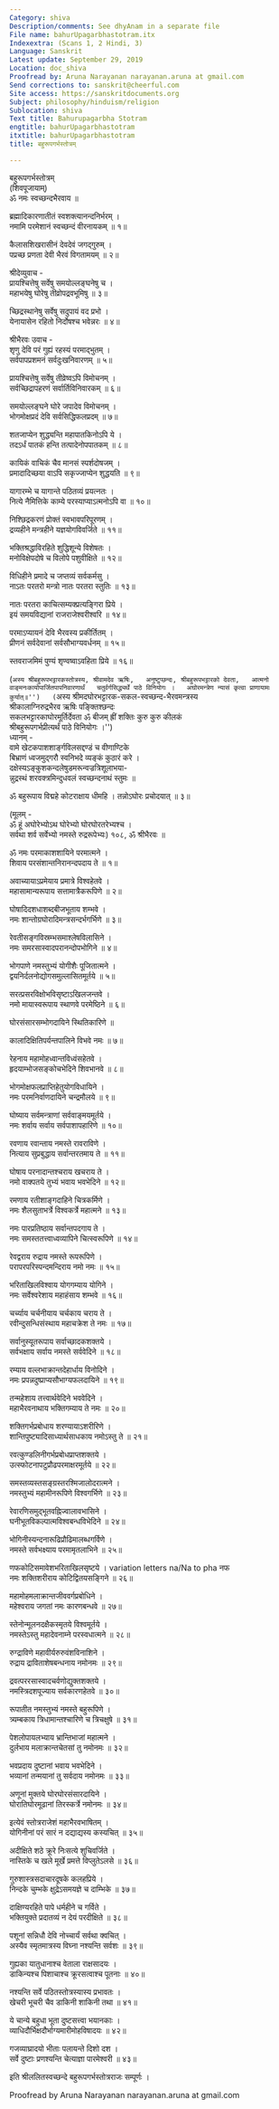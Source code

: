 ```yaml
---
Category: shiva
Description/comments: See dhyAnam in a separate file
File name: bahurUpagarbhastotram.itx
Indexextra: (Scans 1, 2 Hindi, 3)
Language: Sanskrit
Latest update: September 29, 2019
Location: doc_shiva
Proofread by: Aruna Narayanan narayanan.aruna at gmail.com
Send corrections to: sanskrit@cheerful.com
Site access: https://sanskritdocuments.org
Subject: philosophy/hinduism/religion
Sublocation: shiva
Text title: Bahurupagarbha Stotram
engtitle: bahurUpagarbhastotram
itxtitle: bahurUpagarbhastotram
title: बहुरूपगर्भस्तोत्रम्

---
```

  
 बहुरूपगर्भस्तोत्रम्   
(शिवपूजायाम्)  
ॐ नमः स्वच्छन्दभैरवाय ॥  
  
ब्रह्मादिकारणातीतं स्वशक्त्यानन्दनिर्भरम् ।  
नमामि परमेशानं स्वच्छन्दं वीरनायकम् ॥ १॥  
  
कैलासशिखरासीनं देवदेवं जगद्गुरुम् ।  
पप्रच्छ प्रणता देवी भैरवं विगतामयम् ॥ २॥  
  
श्रीदेव्युवाच -  
प्रायश्चित्तेषु सर्वेषु समयोल्लङ्घनेषु च ।  
महाभयेषु घोरेषु तीव्रोपद्रवभूमिषु ॥ ३॥  
  
च्छिद्रस्थानेषु सर्वेषु सदुपायं वद प्रभो ।  
येनायासेन रहितो निर्दोषश्च भवेन्नरः ॥ ४॥  
  
श्रीभैरवः उवाच -   
शृणु देवि परं गुह्यं रहस्यं परमाद्भुतम् ।  
सर्वपापप्रशमनं सर्वदुःखनिवारणम् ॥ ५॥  
  
प्रायश्चित्तेषु सर्वेषु तीव्रेष्वऽपि विमोचनम् ।  
सर्वच्छिद्रापहरणं सर्वार्तिविनिवारकम् ॥ ६॥  
  
समयोल्लङ्घने घोरे जपादेव विमोचनम् ।  
भोगमोक्षप्रदं देवि सर्वसिद्धिफलप्रदम् ॥ ७॥  
  
शतजाप्येन शुद्ध्यन्ति महापातकिनोऽपि ये ।  
तदऽर्धं पातकं हन्ति तत्पादेनोपपातकम् ॥ ८॥  
  
कायिकं वाचिकं चैव मानसं स्पर्शदोषजम् ।  
प्रमादादिच्छया वाऽपि सकृज्जाप्येन शुद्धयति ॥ ९॥  
  
यागारम्भे च यागान्ते पठितव्यं प्रयत्नतः ।  
नित्ये नैमित्तिके काम्ये परस्याप्याऽत्मनोऽपि वा ॥ १०॥  
  
निश्छिद्रकरणं प्रोक्तं स्वभावपरिपूरणम् ।  
द्रव्यहीने मन्त्रहीने यज्ञयोगविवर्जिते ॥ ११॥  
  
भक्तिश्रद्धाविरहिते शुद्धिशून्ये विशेषतः ।  
मनोविक्षेपदोषे च विलोपे पशुवीक्षिते ॥ १२॥  
  
विधिहीने प्रमादे च जप्तव्यं सर्वकर्मसु ।  
नाऽतः परतरो मन्त्रो नातः परतरा स्तुतिः ॥ १३॥  
  
नातः परतरा काचित्सम्यक्प्रत्यङ्गिरा प्रिये ।  
इयं समयविद्यानां राजराजेश्वरीश्वरि ॥ १४॥  
  
परमाऽप्यायनं देवि भैरवस्य प्रकीर्तितम् ।  
प्रीणनं सर्वदेवानां सर्वसौभाग्यवर्धनम् ॥ १५॥  
  
स्तवराजमिमं पुण्यं शृण्वष्वाऽवहिता प्रिये ॥ १६॥  
  
(``अस्य श्रीबहुरूपभट्टारकस्तोत्रस्य, श्रीवामदेव ऋषिः,  
अनुष्टुप्छन्दः, श्रीबहुरूपभट्टारको देवता,  
आत्मनो वाङ्मनःकायोपार्जितपापनिवारणार्थं  
चतुर्वर्गसिद्ध्यर्थे पाठे विनियोगः ।  
अघोरमन्त्रेण न्यासं कृत्वा प्राणायामः कुर्यात्॥'')  
(``अस्य श्रीमदघोरभट्टारक-सकल-स्वच्छन्द-भैरवमन्त्रस्य  
श्रीकालाग्निरुद्रभैरव ऋषिः पङ्क्तिश्छन्दः  
सकलभट्टारकाघोरमूर्तिर्देवता ॐ बीजम् ह्रीं शक्तिः कुरु कुरु कीलकं  
श्रीबहुरूपगर्भप्रीत्यर्थं पाठे विनियोगः ।'')  
ध्यानम् -  
वामे खेटकपाशशार्ङ्गविलसद्दण्डं च वीणाण्टिके  
बिभ्राणं ध्वजमुद्गरौ स्वनिभदे व्यङ्कं कुठारं करे ।  
दक्षेस्यऽङ्कुशकन्दलेषुडमरून्वज्रत्रिशूलाभया-  
न्नुद्रस्थं शरवक्त्रमिन्दुधवलं स्वच्छन्दनाथं स्तुमः ॥  
  
ॐ बहुरूपाय विद्महे कोटराक्षाय धीमहि । तन्नोऽघोरः प्रचोदयात् ॥ ३॥  
  
(मूलम् -   
ॐ हूं अघोरेभ्योऽथ घोरेभ्यो घोरघोरतरेभ्यश्च ।  
सर्वथा शर्व सर्वेभ्यो नमस्ते रुद्ररूपेभ्यः) १०८, ॐ श्रीभैरवः ॥  
  
ॐ नमः परमाकाशशायिने परमात्मने ।  
शिवाय परसंशान्तनिरानन्दपदाय ते ॥ १॥  
  
अवाच्यायाऽप्रमेयाय प्रमात्रे विश्वहेतवे ।  
महासामान्यरूपाय सत्तामात्रैकरूपिणे ॥ २॥  
  
घोषादिदशधाशब्दबीजभूताय शम्भवे ।  
नमः शान्तोग्रघोरादिमन्त्रसन्दर्भगर्भिणे ॥ ३॥  
  
रेवतीसङ्गविस्रम्भसमाश्लेषविलासिने ।  
नमः समरसास्वादपरानन्दोपभोगिने ॥ ४॥  
  
भोगपाणे नमस्तुभ्यं योगीशैः पूजितात्मने ।  
द्वयनिर्दलनोद्योगसमुल्लासितमूर्तये ॥ ५॥  
  
सरत्प्रसरविक्षोभविसृष्टाऽखिलजन्तवे ।  
नमो मायास्वरूपाय स्थाणवे परमेष्ठिने ॥ ६॥  
  
घोरसंसारसम्भोगदायिने स्थितिकारिणे ॥  
  
कालादिक्षितिपर्यन्तपालिने विभवे नमः ॥ ७॥  
  
रेहनाय महामोहध्वान्तविध्वंसहेतवे ।  
हृदयाम्भोजसङ्कोचभेदिने शिवभानवे ॥ ८॥  
  
भोगमोक्षफलप्राप्तिहेतुयोगविधायिने ।  
नमः परमनिर्वाणदायिने चन्द्रमौलये ॥ ९॥  
  
घोष्याय सर्वमन्त्राणां सर्ववाङ्मयमूर्तये ।  
नमः शर्वाय सर्वाय सर्वपाशापहारिणे ॥ १०॥  
  
रवणाय रवान्ताय नमस्ते रावराविणे ।  
नित्याय सुप्रबुद्धाय सर्वान्तरतमाय ते ॥ ११॥  
  
घोषाय परनादान्तश्चराय खचराय ते ।  
नमो वाक्पतये तुभ्यं भवाय भवभेदिने ॥ १२॥  
  
रमणाय रतीशाङ्गदाहिने चित्रकर्मिणे ।  
नमः शैलसुताभर्त्रे विश्वकर्त्रे महात्मने ॥ १३॥  
  
नमः पारप्रतिष्ठाय सर्वान्तपदगाय ते ।  
नमः समस्ततत्त्वाध्वव्यापिने चित्स्वरूपिणे ॥ १४॥  
  
रेवद्वराय रुद्राय नमस्ते रूपरूपिणे ।  
परापरपरिस्पन्दमन्दिराय नमो नमः ॥ १५॥  
  
भरिताखिलविश्वाय योगगम्याय योगिने ।  
नमः सर्वेश्वरेशाय महाहंसाय शम्भवे ॥ १६॥  
  
चर्च्याय चर्चनीयाय चर्चकाय चराय ते ।  
रवीन्दुसन्धिसंस्थाय महाचक्रेश ते नमः ॥ १७॥  
  
सर्वानुस्यूतरूपाय सर्वाच्छादकशक्तये ।  
सर्वभक्षाय सर्वाय नमस्ते सर्ववेदिने ॥ १८॥  
  
रम्याय वल्लभाक्रान्तदेहार्धाय विनोदिने ।  
नमः प्रपन्नदुष्प्राप्यसौभाग्यफलदायिने ॥ १९॥  
  
तन्महेशाय तत्त्वार्थवेदिने भववेदिने ।  
महाभैरवनाथाय भक्तिगम्याय ते नमः ॥ २०॥  
  
शक्तिगर्भप्रबोधाय शरण्यायाऽशरीरिणे ।  
शान्तिपुष्ट्यादिसाध्यार्थसाधकाय नमोऽस्तु ते ॥ २१॥  
  
रवत्कुण्डलिनीगर्भप्रबोधप्राप्तशक्तये ।  
उत्स्फोटनापटुप्रौढपरमाक्षरमूर्तये ॥ २२॥  
  
समस्तव्यस्तसङ्ग्रस्तरश्मिजालोदरात्मने ।  
नमस्तुभ्यं महामीनरूपिणे विश्वगर्भिणे ॥ २३॥  
  
रेवारणिसमुद्भूतवह्निज्वालावभासिने ।  
घनीभूतविकल्पात्मविश्वबन्धविभेदिने ॥ २४॥  
  
भोगिनीस्यन्दनारूढिप्रौढिमालब्धगर्विणे ।  
नमस्ते सर्वभक्ष्याय परमामृतलाभिने ॥ २५॥  
  
णफकोटिसमावेशभरिताखिलसृष्टये । variation letters na/Na to pha  नफ  
नमः शक्तिशरीराय कोटिद्वितयसङ्गिने ॥ २६॥  
  
महामोहमलाक्रान्तजीववर्गप्रबोधिने ।  
महेश्वराय जगतां नमः कारणबन्धवे ॥ २७॥  
  
स्तेनोन्मूलनदक्षैकस्मृतये विश्वमूर्तये ।  
नमस्तेऽस्तु महादेवनाम्ने परस्वधात्मने ॥ २८॥  
  
रुग्द्राविणे महावीर्यरुरुवंशविनाशिने ।  
रुद्राय द्राविताशेषबन्धनाय नमोनमः ॥ २९॥  
  
द्रवत्पररसास्वादचर्वणोद्युक्तशक्तये ।  
नमस्त्रिदशपूज्याय सर्वकारणहेतवे ॥ ३०॥  
  
रूपातीत नमस्तुभ्यं नमस्ते बहुरूपिणे ।  
त्र्यम्बकाय त्रिधामान्तश्चारिणे च त्रिचक्षुषे ॥ ३१॥  
  
पेशलोपायलभ्याय भ्रान्तिभाजां महात्मने ।  
दुर्लभाय मलाक्रान्तचेतसां तु नमोनमः ॥ ३२॥  
  
भवप्रदाय दुष्टानां भवाय भवभेदिने ।  
भव्यानां तन्मयानां तु सर्वदाय नमोनमः ॥ ३३॥  
  
अणूनां मुक्तये घोरघोरसंसारदायिने ।  
घोरातिघोरमूढानां तिरस्कर्त्रे नमोनमः ॥ ३४॥  
  
इत्येवं स्तोत्रराजेशं महाभैरवभाषितम् ।  
योगिनीनां परं सारं न दद्याद्यस्य कस्यचित् ॥ ३५॥  
  
अदीक्षिते शठे क्रूरे निःसत्ये शुचिवर्जिते ।  
नास्तिके च खले मूर्खे प्रमत्ते विप्लुतेऽलसे ॥ ३६॥  
  
गुरुशास्त्रसदाचारदूषके कलहप्रिये ।  
निन्दके चुम्भके क्षुद्रेऽसमयज्ञे च दाम्भिके ॥ ३७॥  
  
दाक्षिण्यरहिते पापे धर्महीने च गर्विते ।  
भक्तियुक्ते प्रदातव्यं न देयं परदीक्षिते ॥ ३८॥  
  
पशूनां सन्निधौ देवि नोच्चार्यं सर्वथा क्वचित् ।  
अस्यैव स्मृतमात्रस्य विघ्ना नश्यन्ति सर्वशः ॥ ३९॥  
  
गुह्यका यातुधानाश्च वेताला राक्षसादयः ।  
डाकिन्यश्च पिशाचाश्च क्रूरसत्वाश्च पूतनाः ॥ ४०॥  
  
नश्यन्ति सर्वे पठितस्तोत्रस्यास्य प्रभावतः ।  
खेचरी भूचरी चैव डाकिनी शाकिनी तथा ॥ ४१॥  
  
ये चान्ये बहुधा भूता दुष्टसत्त्वा भयानकाः ।  
व्याधिदौर्भिक्षदौर्भाग्यमारीमोहविषादयः ॥ ४२॥  
  
गजव्याघ्रादयो भीताः पलायन्ते दिशो दश ।  
सर्वे दुष्टाः प्रणश्यन्ति चेत्याज्ञा पारमेश्वरी ॥ ४३॥  
  
इति श्रीललितस्वच्छन्दे बहुरूपगर्भस्तोत्रराजः सम्पूर्णः ।  
  
  
Proofread by Aruna Narayanan narayanan.aruna at  gmail.com  
  
